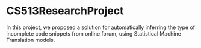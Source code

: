 # CS513ResearchProject
In this project, we proposed a solution for automatically inferring the type of incomplete code snippets from online forum, using Statistical Machine Translation models.
